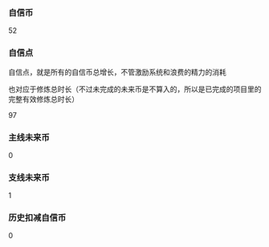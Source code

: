 ### 自信币
52

### 自信点
自信点，就是所有的自信币总增长，不管激励系统和浪费的精力的消耗

也对应于修炼总时长（不过未完成的未来币是不算入的，所以是已完成的项目里的完整有效修炼总时长）

97

### 主线未来币
0

### 支线未来币
1

### 历史扣减自信币
0
